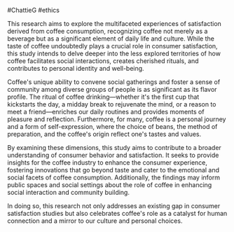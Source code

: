 #ChattieG 
#ethics 

This research aims to explore the multifaceted experiences of satisfaction derived from coffee consumption, recognizing coffee not merely as a beverage but as a significant element of daily life and culture. While the taste of coffee undoubtedly plays a crucial role in consumer satisfaction, this study intends to delve deeper into the less explored territories of how coffee facilitates social interactions, creates cherished rituals, and contributes to personal identity and well-being.

Coffee's unique ability to convene social gatherings and foster a sense of community among diverse groups of people is as significant as its flavor profile. The ritual of coffee drinking—whether it's the first cup that kickstarts the day, a midday break to rejuvenate the mind, or a reason to meet a friend—enriches our daily routines and provides moments of pleasure and reflection. Furthermore, for many, coffee is a personal journey and a form of self-expression, where the choice of beans, the method of preparation, and the coffee's origin reflect one's tastes and values.

By examining these dimensions, this study aims to contribute to a broader understanding of consumer behavior and satisfaction. It seeks to provide insights for the coffee industry to enhance the consumer experience, fostering innovations that go beyond taste and cater to the emotional and social facets of coffee consumption. Additionally, the findings may inform public spaces and social settings about the role of coffee in enhancing social interaction and community building.

In doing so, this research not only addresses an existing gap in consumer satisfaction studies but also celebrates coffee's role as a catalyst for human connection and a mirror to our culture and personal choices.